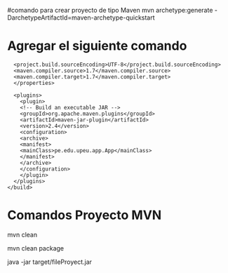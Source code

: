 #comando para crear proyecto de tipo Maven
  mvn archetype:generate -DarchetypeArtifactId=maven-archetype-quickstart

# Agregar el siguiente comando
  
  ```xml<properties>
    <project.build.sourceEncoding>UTF-8</project.build.sourceEncoding>
    <maven.compiler.source>1.7</maven.compiler.source>
    <maven.compiler.target>1.7</maven.compiler.target>
    </properties> 
  ```

  ```xml<build>
    <plugins>
      <plugin>
      <!-- Build an executable JAR -->
      <groupId>org.apache.maven.plugins</groupId>
      <artifactId>maven-jar-plugin</artifactId>
      <version>2.4</version>
      <configuration>
      <archive>
      <manifest>
      <mainClass>pe.edu.upeu.app.App</mainClass>
      </manifest>
      </archive>
      </configuration>
      </plugin>
    </plugins>
 </build>
  ```


# Comandos Proyecto MVN
  mvn clean

  mvn clean package

  java -jar target/fileProyect.jar
